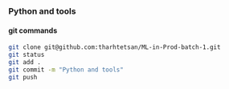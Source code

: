 ### Python and tools

#### git commands
```bash
git clone git@github.com:tharhtetsan/ML-in-Prod-batch-1.git
git status
git add .
git commit -m "Python and tools"
git push

```